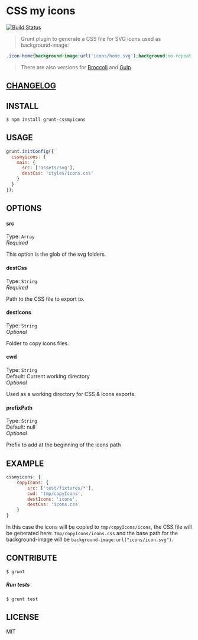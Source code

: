# CSS my icons  

[![Build Status](https://travis-ci.org/raiseandfall/grunt-cssmyicons.svg)](https://travis-ci.org/raiseandfall/grunt-cssmyicons)

> Grunt plugin to generate a CSS file for SVG icons used as background-image:

```css
.icon-home{background-image:url('icons/home.svg');background:no-repeat;}
```

> There are also versions for [Broccoli](https://github.com/raiseandfall/broccoli-cssmyicons) and [Gulp](https://github.com/raiseandfall/gulp-cssmyicons)

## [CHANGELOG](./CHANGELOG.md)

## INSTALL

```shell
$ npm install grunt-cssmyicons
```

## USAGE
```javascript
grunt.initConfig({
  cssmyicons: {
    main: {
      src: ['assets/svg'],
      destCss: 'styles/icons.css'
    }
  }
});
```

## OPTIONS

#### src
Type: `Array`  
_Required_  

This option is the glob of the svg folders.

#### destCss
Type: `String`  
_Required_  

Path to the CSS file to export to.

#### destIcons
Type: `String`  
_Optional_  

Folder to copy icons files.

#### cwd
Type: `String`  
Default: Current working directory  
_Optional_  

Used as a working directory for CSS & icons exports. 

#### prefixPath
Type: `String`  
Default: null  
_Optional_  

Prefix to add at the beginning of the icons path


## EXAMPLE 
```javascript
cssmyicons: {
    copyIcons: {
        src: ['test/fixtures/*'],
        cwd: 'tmp/copyIcons',
        destIcons: 'icons',
        destCss: 'icons.css'
    }
}
```

In this case the icons will be copied to ```tmp/copyIcons/icons```, the CSS file will be generated here: ```tmp/copyIcons/icons.css``` and the base path for the background-image will be ```background-image:url("icons/icon.svg")```.

## CONTRIBUTE
```shell
$ grunt
```

##### Run tests  
```shell
$ grunt test
```

## LICENSE 
MIT
